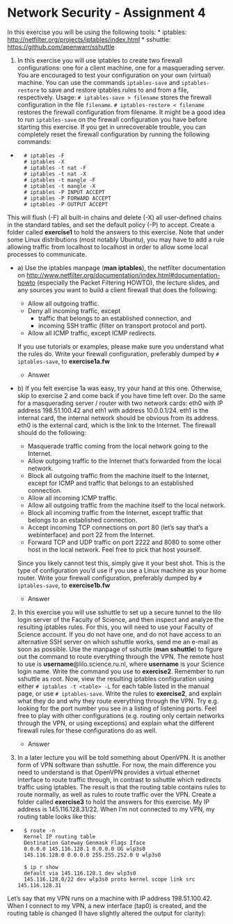 # Network Security - Assignment 4

In this exercise you will be using the following tools:
	* iptables: http://netfilter.org/projects/iptables/index.html
	* sshuttle: https://github.com/apenwarr/sshuttle

1. In this exercise you will use iptables to create two firewall configurations: one for a client machine, one for a masquerading server. You are encouraged to test your configuration on your own (virtual) machine. You can use the commands ```iptables-save``` and ```iptables-restore``` to save and restore iptables rules to and from a file, respectively. Usage: ```# iptables-save > filename``` stores the firewall configuration in the file ```filename```. ```# iptables-restore < filename``` restores the firewall configuration from filename.
It might be a good idea to run ```iptables-save``` on the firewall configuration you have before starting this exercise. If you get in unrecoverable trouble, you can completely reset the firewall configuration by running the following commands:
* ```
	# iptables -F
	# iptables -X
	# iptables -t nat -F
	# iptables -t nat -X
	# iptables -t mangle -F
	# iptables -t mangle -X
	# iptables -P INPUT ACCEPT
	# iptables -P FORWARD ACCEPT
	# iptables -P OUTPUT ACCEPT

This will flush (-F) all built-in chains and delete (-X) all user-defined chains in the standard tables, and set the default policy (-P) to accept. Create a folder called **exercise1** to hold the answers to this exercise. Note that under some Linux distributions (most notably Ubuntu), you may have to add a rule allowing traffic from localhost to localhost in order to allow some local processes to communicate.

* a) Use the iptables manpage (**man iptables**), the netfilter documentation on http://www.netfilter.org/documentation/index.html#documentation-howto (especially the Packet Filtering HOWTO), the lecture slides, and any sources you want to build a client firewall that does the following:
	* Allow all outgoing traffic.
	* Deny all incoming traffic, except
		* traffic that belongs to an established connection, and
		* incoming SSH traffic (filter on transport protocol and port).
	* Allow all ICMP traffic, except ICMP redirects.	

	If you use tutorials or examples, please make sure you understand what the rules do. Write your firewall configuration, preferably dumped by ```# iptables-save```, to **exercise1a.fw**

	* Answer


* b) If you felt exercise 1a was easy, try your hand at this one. Otherwise, skip to exercise 2 and come back if you have time left over. Do the same for a masquerading server / router with two network cards: eth0 with IP address 198.51.100.42 and eth1 with address 10.0.0.1/24. eth1 is the internal card, the internal network should be obvious from its address. eth0 is the external card, which is the link to the Internet. The firewall should do the following:
	
	* Masquerade traffic coming from the local network going to the Internet.
	* Allow outgoing traffic to the Internet that’s forwarded from the local network.
	* Block all outgoing traffic from the machine itself to the Internet, except for ICMP and traffic that belongs to an established connection.
	* Allow all incoming ICMP traffic.
	* Allow all outgoing traffic from the machine itself to the local network.
	* Block all incoming traffic from the Internet, except traffic that belongs to an established connection.
	* Accept incoming TCP connections on port 80 (let’s say that’s a webinterface) and port 22 from the Internet.
	* Forward TCP and UDP traffic on port 2222 and 8080 to some other host in the local network. Feel free to pick that host yourself.

	Since you likely cannot test this, simply give it your best shot. This is the type of configuration you’d use if you use a Linux machine as your home router. Write your firewall configuration, preferably dumped by ```# iptables-save```, to **exercise1b.fw**
	* Answer



2. In this exercise you will use sshuttle to set up a secure tunnel to the lilo login server of the Faculty of Science, and then inspect and analyze the resulting iptables rules. For this, you will need to use your Faculty of Science account. If you do not have one, and do not have access to an alternative SSH server on which sshuttle works, send me an e-mail as soon as possible. Use the manpage of sshuttle (**man sshuttle**) to figure out the command to route everything through the VPN. The remote host to use is **username**@lilo.science.ru.nl, where **username** is your Science login name. Write the command you use to **exercise2**. Remember to run sshuttle as root. Now, view the resulting iptables configuration using either ```# iptables -t <table> -L``` for each table listed in the manual page, or use ```# iptables-save```. Write the rules to **exercise2**, and explain what they do and why they route everything through the VPN. Try e.g. looking for the port number you see in a listing of listening ports. Feel free to play with other configurations (e.g. routing only certain networks through the VPN, or using exceptions) and explain what the different firewall rules for these configurations do as well.

	* Answer

3. In a later lecture you will be told something about OpenVPN. It is another form of VPN software than sshuttle. For now, the main difference you need to understand is that OpenVPN provides a virtual ethernet interface to route traffic through, in contrast to sshuttle which redirects traffic using iptables. The result is that the routing table contains rules to route normally, as well as rules to route traffic over the VPN. Create a folder called **exercise3** to hold the answers for this exercise. My IP address is 145.116.128.31/22. When I’m not connected to my VPN, my routing table looks like this:
* ```
	$ route -n
	Kernel IP routing table
	Destination Gateway Genmask Flags Iface
	0.0.0.0 145.116.128.1 0.0.0.0 UG wlp3s0
	145.116.128.0 0.0.0.0 255.255.252.0 U wlp3s0

	$ ip r show
	default via 145.116.128.1 dev wlp3s0
	145.116.128.0/22 dev wlp3s0 proto kernel scope link src 145.116.128.31

Let’s say that my VPN runs on a machine with IP address 198.51.100.42. When I connect to my VPN, a new interface (tap0) is created, and the routing table is changed (I have slightly altered the output for clarity):


